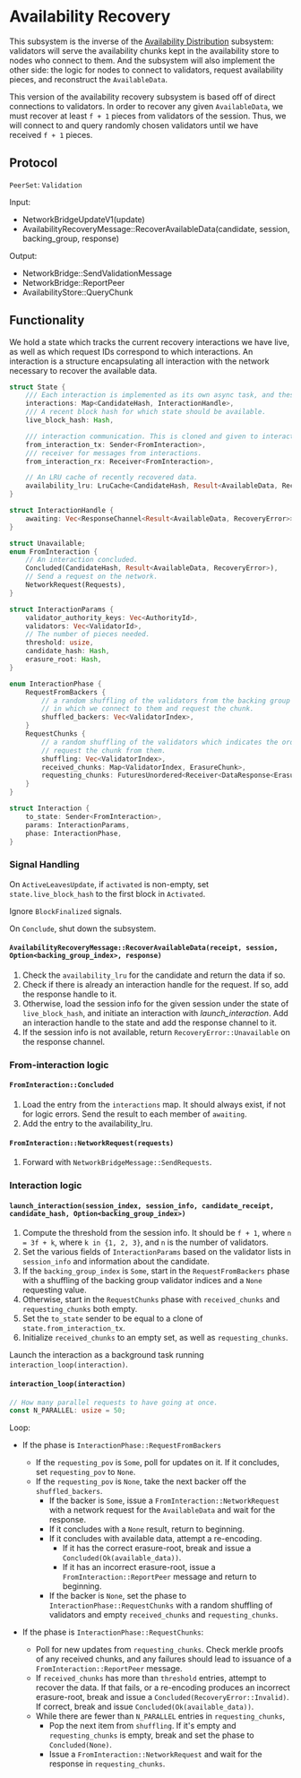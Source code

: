 # Availability Recovery

This subsystem is the inverse of the [Availability Distribution](availability-distribution.md) subsystem: validators will serve the availability chunks kept in the availability store to nodes who connect to them. And the subsystem will also implement the other side: the logic for nodes to connect to validators, request availability pieces, and reconstruct the `AvailableData`.

This version of the availability recovery subsystem is based off of direct connections to validators. In order to recover any given `AvailableData`, we must recover at least `f + 1` pieces from validators of the session. Thus, we will connect to and query randomly chosen validators until we have received `f + 1` pieces.

## Protocol

`PeerSet`: `Validation`

Input:

- NetworkBridgeUpdateV1(update)
- AvailabilityRecoveryMessage::RecoverAvailableData(candidate, session, backing_group, response)

Output:

- NetworkBridge::SendValidationMessage
- NetworkBridge::ReportPeer
- AvailabilityStore::QueryChunk

## Functionality

We hold a state which tracks the current recovery interactions we have live, as well as which request IDs correspond to which interactions. An interaction is a structure encapsulating all interaction with the network necessary to recover the available data.

```rust
struct State {
    /// Each interaction is implemented as its own async task, and these handles are for communicating with them.
    interactions: Map<CandidateHash, InteractionHandle>,
    /// A recent block hash for which state should be available.
    live_block_hash: Hash,

    /// interaction communication. This is cloned and given to interactions that are spun up.
    from_interaction_tx: Sender<FromInteraction>,
    /// receiver for messages from interactions.
    from_interaction_rx: Receiver<FromInteraction>,

    // An LRU cache of recently recovered data.
    availability_lru: LruCache<CandidateHash, Result<AvailableData, RecoveryError>>,
}

struct InteractionHandle {
    awaiting: Vec<ResponseChannel<Result<AvailableData, RecoveryError>>>,
}

struct Unavailable;
enum FromInteraction {
    // An interaction concluded.
    Concluded(CandidateHash, Result<AvailableData, RecoveryError>),
    // Send a request on the network.
    NetworkRequest(Requests),
}

struct InteractionParams {
    validator_authority_keys: Vec<AuthorityId>,
    validators: Vec<ValidatorId>,
    // The number of pieces needed.
    threshold: usize, 
    candidate_hash: Hash,
    erasure_root: Hash,
}

enum InteractionPhase {
    RequestFromBackers {
        // a random shuffling of the validators from the backing group which indicates the order
        // in which we connect to them and request the chunk.
        shuffled_backers: Vec<ValidatorIndex>,
    }
    RequestChunks {
        // a random shuffling of the validators which indicates the order in which we connect to the validators and
        // request the chunk from them.
        shuffling: Vec<ValidatorIndex>, 
        received_chunks: Map<ValidatorIndex, ErasureChunk>,
        requesting_chunks: FuturesUnordered<Receiver<DataResponse<ErasureChunk>>>,
    }
}

struct Interaction {
    to_state: Sender<FromInteraction>,
    params: InteractionParams,
    phase: InteractionPhase,
}
```

### Signal Handling

On `ActiveLeavesUpdate`, if `activated` is non-empty, set `state.live_block_hash` to the first block in `Activated`.

Ignore `BlockFinalized` signals.

On `Conclude`, shut down the subsystem.

#### `AvailabilityRecoveryMessage::RecoverAvailableData(receipt, session, Option<backing_group_index>, response)`

1. Check the `availability_lru` for the candidate and return the data if so.
1. Check if there is already an interaction handle for the request. If so, add the response handle to it.
1. Otherwise, load the session info for the given session under the state of `live_block_hash`, and initiate an interaction with *launch_interaction*. Add an interaction handle to the state and add the response channel to it.
1. If the session info is not available, return `RecoveryError::Unavailable` on the response channel.

### From-interaction logic

#### `FromInteraction::Concluded`

1. Load the entry from the `interactions` map. It should always exist, if not for logic errors. Send the result to each member of `awaiting`.
1. Add the entry to the availability_lru.

#### `FromInteraction::NetworkRequest(requests)`

1. Forward with `NetworkBridgeMessage::SendRequests`.

### Interaction logic

#### `launch_interaction(session_index, session_info, candidate_receipt, candidate_hash, Option<backing_group_index>)`

1. Compute the threshold from the session info. It should be `f + 1`, where `n = 3f + k`, where `k in {1, 2, 3}`, and `n` is the number of validators.
1. Set the various fields of `InteractionParams` based on the validator lists in `session_info` and information about the candidate.
1. If the `backing_group_index` is `Some`, start in the `RequestFromBackers` phase with a shuffling of the backing group validator indices and a `None` requesting value.
1. Otherwise, start in the `RequestChunks` phase with `received_chunks` and `requesting_chunks` both empty.
1. Set the `to_state` sender to be equal to a clone of `state.from_interaction_tx`.
1. Initialize `received_chunks` to an empty set, as well as `requesting_chunks`.

Launch the interaction as a background task running `interaction_loop(interaction)`.

#### `interaction_loop(interaction)`

```rust
// How many parallel requests to have going at once.
const N_PARALLEL: usize = 50;
```

Loop:
  * If the phase is `InteractionPhase::RequestFromBackers`
    * If the `requesting_pov` is `Some`, poll for updates on it. If it concludes, set `requesting_pov` to `None`. 
    * If the `requesting_pov` is `None`, take the next backer off the `shuffled_backers`.
        * If the backer is `Some`, issue a `FromInteraction::NetworkRequest` with a network request for the `AvailableData` and wait for the response.
        * If it concludes with a `None` result, return to beginning. 
        * If it concludes with available data, attempt a re-encoding. 
            * If it has the correct erasure-root, break and issue a `Concluded(Ok(available_data))`. 
            * If it has an incorrect erasure-root, issue a `FromInteraction::ReportPeer` message and return to beginning.
        * If the backer is `None`, set the phase to `InteractionPhase::RequestChunks` with a random shuffling of validators and empty `received_chunks` and `requesting_chunks`.

  * If the phase is `InteractionPhase::RequestChunks`:
    * Poll for new updates from `requesting_chunks`. Check merkle proofs of any received chunks, and any failures should lead to issuance of a `FromInteraction::ReportPeer` message.
    * If `received_chunks` has more than `threshold` entries, attempt to recover the data. If that fails, or a re-encoding produces an incorrect erasure-root, break and issue a `Concluded(RecoveryError::Invalid)`. If correct, break and issue `Concluded(Ok(available_data))`.
    * While there are fewer than `N_PARALLEL` entries in `requesting_chunks`,
        * Pop the next item from `shuffling`. If it's empty and `requesting_chunks` is empty, break and set the phase to `Concluded(None)`.
        * Issue a `FromInteraction::NetworkRequest` and wait for the response in `requesting_chunks`.
